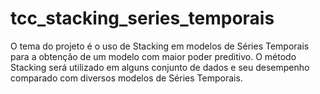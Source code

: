 # tcc_stacking_series_temporais
O tema do projeto é o uso de Stacking em modelos de Séries Temporais para a obtenção de um modelo com maior poder preditivo. O método Stacking será utilizado em alguns conjunto de dados e seu desempenho comparado com diversos modelos de Séries Temporais.

